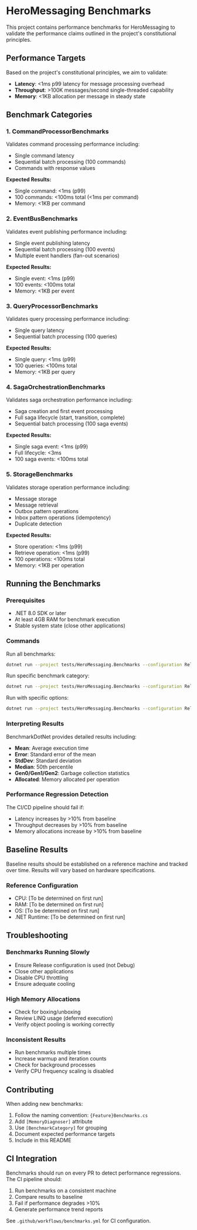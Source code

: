# HeroMessaging Benchmarks

This project contains performance benchmarks for HeroMessaging to validate the performance claims outlined in the project's constitutional principles.

## Performance Targets

Based on the project's constitutional principles, we aim to validate:

- **Latency**: <1ms p99 latency for message processing overhead
- **Throughput**: >100K messages/second single-threaded capability
- **Memory**: <1KB allocation per message in steady state

## Benchmark Categories

### 1. CommandProcessorBenchmarks
Validates command processing performance including:
- Single command latency
- Sequential batch processing (100 commands)
- Commands with response values

**Expected Results:**
- Single command: <1ms (p99)
- 100 commands: <100ms total (<1ms per command)
- Memory: <1KB per command

### 2. EventBusBenchmarks
Validates event publishing performance including:
- Single event publishing latency
- Sequential batch processing (100 events)
- Multiple event handlers (fan-out scenarios)

**Expected Results:**
- Single event: <1ms (p99)
- 100 events: <100ms total
- Memory: <1KB per event

### 3. QueryProcessorBenchmarks
Validates query processing performance including:
- Single query latency
- Sequential batch processing (100 queries)

**Expected Results:**
- Single query: <1ms (p99)
- 100 queries: <100ms total
- Memory: <1KB per query

### 4. SagaOrchestrationBenchmarks
Validates saga orchestration performance including:
- Saga creation and first event processing
- Full saga lifecycle (start, transition, complete)
- Sequential batch processing (100 saga events)

**Expected Results:**
- Single saga event: <1ms (p99)
- Full lifecycle: <3ms
- 100 saga events: <100ms total

### 5. StorageBenchmarks
Validates storage operation performance including:
- Message storage
- Message retrieval
- Outbox pattern operations
- Inbox pattern operations (idempotency)
- Duplicate detection

**Expected Results:**
- Store operation: <1ms (p99)
- Retrieve operation: <1ms (p99)
- 100 operations: <100ms total
- Memory: <1KB per operation

## Running the Benchmarks

### Prerequisites
- .NET 8.0 SDK or later
- At least 4GB RAM for benchmark execution
- Stable system state (close other applications)

### Commands

Run all benchmarks:
```bash
dotnet run --project tests/HeroMessaging.Benchmarks --configuration Release
```

Run specific benchmark category:
```bash
dotnet run --project tests/HeroMessaging.Benchmarks --configuration Release --filter "*CommandProcessor*"
```

Run with specific options:
```bash
dotnet run --project tests/HeroMessaging.Benchmarks --configuration Release -- --filter "*EventBus*" --memory
```

### Interpreting Results

BenchmarkDotNet provides detailed results including:

- **Mean**: Average execution time
- **Error**: Standard error of the mean
- **StdDev**: Standard deviation
- **Median**: 50th percentile
- **Gen0/Gen1/Gen2**: Garbage collection statistics
- **Allocated**: Memory allocated per operation

### Performance Regression Detection

The CI/CD pipeline should fail if:
- Latency increases by >10% from baseline
- Throughput decreases by >10% from baseline
- Memory allocations increase by >10% from baseline

## Baseline Results

Baseline results should be established on a reference machine and tracked over time. Results will vary based on hardware specifications.

### Reference Configuration
- CPU: [To be determined on first run]
- RAM: [To be determined on first run]
- OS: [To be determined on first run]
- .NET Runtime: [To be determined on first run]

## Troubleshooting

### Benchmarks Running Slowly
- Ensure Release configuration is used (not Debug)
- Close other applications
- Disable CPU throttling
- Ensure adequate cooling

### High Memory Allocations
- Check for boxing/unboxing
- Review LINQ usage (deferred execution)
- Verify object pooling is working correctly

### Inconsistent Results
- Run benchmarks multiple times
- Increase warmup and iteration counts
- Check for background processes
- Verify CPU frequency scaling is disabled

## Contributing

When adding new benchmarks:
1. Follow the naming convention: `{Feature}Benchmarks.cs`
2. Add `[MemoryDiagnoser]` attribute
3. Use `[BenchmarkCategory]` for grouping
4. Document expected performance targets
5. Include in this README

## CI Integration

Benchmarks should run on every PR to detect performance regressions. The CI pipeline should:
1. Run benchmarks on a consistent machine
2. Compare results to baseline
3. Fail if performance degrades >10%
4. Generate performance trend reports

See `.github/workflows/benchmarks.yml` for CI configuration.
